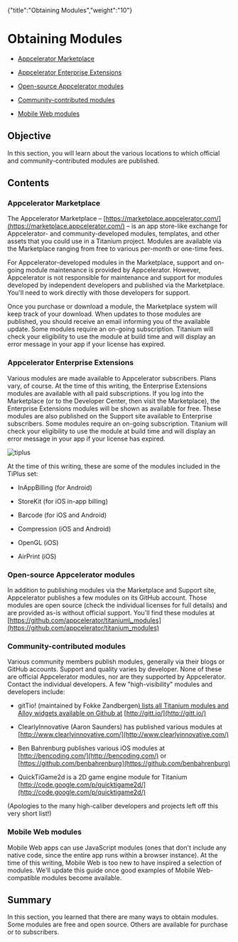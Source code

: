 {"title":"Obtaining Modules","weight":"10"} 

# Obtaining Modules

*   [Appcelerator Marketplace](#AppceleratorMarketplace)
    
*   [Appcelerator Enterprise Extensions](#AppceleratorEnterpriseExtensions)
    
*   [Open-source Appcelerator modules](#Open-sourceAppceleratormodules)
    
*   [Community-contributed modules](#Community-contributedmodules)
    
*   [Mobile Web modules](#MobileWebmodules)
    

## Objective

In this section, you will learn about the various locations to which official and community-contributed modules are published.

## Contents

### Appcelerator Marketplace

The Appcelerator Marketplace – [https://marketplace.appcelerator.com/](https://marketplace.appcelerator.com/) – is an app store-like exchange for Appcelerator- and community-developed modules, templates, and other assets that you could use in a Titanium project. Modules are available via the Marketplace ranging from free to various per-month or one-time fees.

For Appcelerator-developed modules in the Marketplace, support and on-going module maintenance is provided by Appcelerator. However, Appcelerator is not responsible for maintenance and support for modules developed by independent developers and published via the Marketplace. You'll need to work directly with those developers for support.

Once you purchase or download a module, the Marketplace system will keep track of your download. When updates to those modules are published, you should receive an email informing you of the available update. Some modules require an on-going subscription. Titanium will check your eligibility to use the module at build time and will display an error message in your app if your license has expired.

### Appcelerator Enterprise Extensions

Various modules are made available to Appcelerator subscribers. Plans vary, of course. At the time of this writing, the Enterprise Extensions modules are available with all paid subscriptions. If you log into the Marketplace (or to the Developer Center, then visit the Marketplace), the Enterprise Extensions modules will be shown as available for free. These modules are also published on the Support site available to Enterprise subscribers. Some modules require an on-going subscription. Titanium will check your eligibility to use the module at build time and will display an error message in your app if your license has expired.

![tiplus](/Images/appc/download/attachments/30082370/tiplus.png)

At the time of this writing, these are some of the modules included in the TiPlus set:

*   InAppBilling (for Android)
    
*   StoreKit (for iOS in-app billing)
    
*   Barcode (for iOS and Android)
    
*   Compression (iOS and Android)
    
*   OpenGL (iOS)
    
*   AirPrint (iOS)
    

### Open-source Appcelerator modules

In addition to publishing modules via the Marketplace and Support site, Appcelerator publishes a few modules on its GitHub account. Those modules are open source (check the individual licenses for full details) and are provided as-is without official support. You'll find these modules at [https://github.com/appcelerator/titanium\_modules](https://github.com/appcelerator/titanium_modules)

### Community-contributed modules

Various community members publish modules, generally via their blogs or GitHub accounts. Support and quality varies by developer. None of these are official Appcelerator modules, nor are they supported by Appcelerator. Contact the individual developers. A few "high-visibility" modules and developers include:

*   gitTio! (maintained by Fokke Zandbergen[) lists all Titanium modules and Alloy widgets available on Github at](http://fokkezb.nl/) [http://gitt.io/](http://gitt.io/)
    
*   ClearlyInnovative (Aaron Saunders) has published various modules at [http://www.clearlyinnovative.com/](http://www.clearlyinnovative.com/)
    
*   Ben Bahrenburg publishes various iOS modules at [http://bencoding.com/](http://bencoding.com/) or [https://github.com/benbahrenburg](https://github.com/benbahrenburg)
    
*   QuickTiGame2d is a 2D game engine module for Titanium [http://code.google.com/p/quicktigame2d/](http://code.google.com/p/quicktigame2d/)
    

(Apologies to the many high-caliber developers and projects left off this very short list!)

### Mobile Web modules

Mobile Web apps can use JavaScript modules (ones that don't include any native code, since the entire app runs within a browser instance). At the time of this writing, Mobile Web is too new to have inspired a selection of modules. We'll update this guide once good examples of Mobile Web-compatible modules become available.

## Summary

In this section, you learned that there are many ways to obtain modules. Some modules are free and open source. Others are available for purchase or to subscribers.